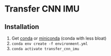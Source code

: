 # Transfer CNN IMU

## Installation
1. Get [conda](https://www.anaconda.com/download/) or [miniconda](https://conda.io/miniconda.html) (conda with less bloat)
2. `conda env create -f environment.yml`
3. `conda activate transfer_cnn_imu`